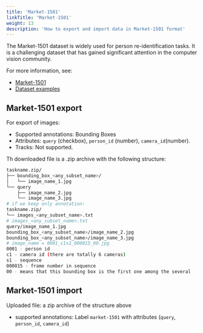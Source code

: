```yaml
---
title: 'Market-1501'
linkTitle: 'Market-1501'
weight: 13
description: 'How to export and import data in Market-1501 format'
---
```


The Market-1501 dataset is widely used for person re-identification tasks.
It is a challenging dataset that has gained significant attention
in the computer vision community.

For more information, see:

- [Market-1501](https://www.aitribune.com/dataset/2018051063)
- [Dataset examples](https://github.com/cvat-ai/datumaro/tree/v0.3/tests/assets/market1501_dataset)

## Market-1501 export

For export of images:

- Supported annotations: Bounding Boxes
- Attributes: `query` (checkbox), `person_id` (number), `camera_id`(number).
- Tracks: Not supported.

Th downloaded file is a .zip archive with the following structure:

```bash
taskname.zip/
├── bounding_box_<any_subset_name>/
│   └── image_name_1.jpg
└── query
    ├── image_name_2.jpg
    └── image_name_3.jpg
# if we keep only annotation:
taskname.zip/
└── images_<any_subset_name>.txt
# images_<any_subset_name>.txt
query/image_name_1.jpg
bounding_box_<any_subset_name>/image_name_2.jpg
bounding_box_<any_subset_name>/image_name_3.jpg
# image_name = 0001_c1s1_000015_00.jpg
0001 - person id
c1 - camera id (there are totally 6 cameras)
s1 - sequence
000015 - frame number in sequence
00 - means that this bounding box is the first one among the several
```

## Market-1501 import

Uploaded file: a zip archive of the structure above

- supported annotations: Label `market-1501` with attributes (`query`, `person_id`, `camera_id`)